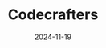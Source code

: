 ---  
layout: startup_page  
title: "Codecrafters"  
id: "codecrafters.io"  
permalink: "/codecrafterscodecrafters.io11192024/"  
website: "https://codecrafters.io/"  
funding_round: "Seed"  
funding_amount: "$1.8M"  
investors: "Mike Krieger, Arash Ferdowsi, Kevin Van Gundy, Paul Copplestone, Alana Goyal, Jitendra Vaidya"  
about: "Codecrafters is a platform offering challenging projects for advanced developers to learn new programming languages and concepts by building real-world applications. It focuses on a hands-on approach, contrasting with video tutorials, providing tough challenges like building a Redis clone from scratch to deepen understanding. The platform offers various projects and stages, with features like a CI layer and an AI chatbot for assistance."  
markets: "Software Development, Education Technology, Software Engineering"  
hq: "San Francisco, California, United States"  
founded_year: "2022"  
linkedin: "https://www.linkedin.com/company/codecraftersio"  
twitter: "https://twitter.com/codecraftersio"  
instagram: ""  
facebook: ""  
crunchbase: "https://www.crunchbase.com/organization/codecrafters"  
pitchbook: "https://pitchbook.com/profiles/company/501530-41"  

date_display: "19-Nov-2024"  
date: "2024-11-19"

# SEO Optimization  
meta_title: "Codecrafters - Seed Funding ($1.8M)"  
meta_description: "Codecrafters, Codecrafters is a platform offering challenging projects for advanced developers to learn new programming languages and concepts by building real-worl..."  
meta_keywords: "Codecrafters, Software Development, Education Technology, Software Engineering, Seed funding"  
canonical_url: "https://startup.projectstartups.com/codecrafterscodecrafters.io11192024/"  
---